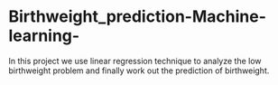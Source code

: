 # Birthweight_prediction-Machine-learning-
In this project we use linear regression technique to analyze the low birthweight problem and finally work out the prediction of birthweight.
